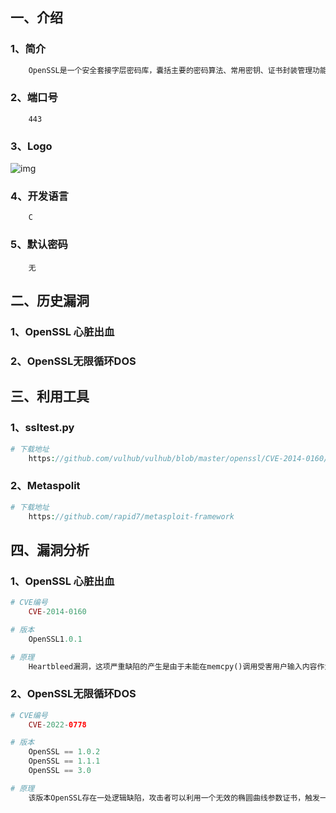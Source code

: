 ## 一、介绍

### 1、简介

```php
	OpenSSL是一个安全套接字层密码库，囊括主要的密码算法、常用密钥、证书封装管理功能及实现ssh协议。可以实现：密钥密钥证书管理、对称加密和非对称加密。
```

### 2、端口号

```
	443
```

### 3、Logo

![img](https://www.bing.com/th?id=ODL.ffd13d6033dc0744f4e60b27d11bcb05&w=100&h=100&c=12&pcl=faf9f7&o=6&dpr=1.25&pid=13.1)

### 4、开发语言

```
	C	
```

### 5、默认密码

```
	无
```



## 二、历史漏洞

### 1、OpenSSL 心脏出血

### 2、OpenSSL无限循环DOS



## 三、利用工具

### 1、ssltest.py

```php
# 下载地址
	https://github.com/vulhub/vulhub/blob/master/openssl/CVE-2014-0160/ssltest.py
```

### 2、Metaspolit

```php
# 下载地址
	https://github.com/rapid7/metasploit-framework
```





## 四、漏洞分析

### 1、OpenSSL 心脏出血

```php
# CVE编号
	CVE-2014-0160
```

```php
# 版本
	OpenSSL1.0.1
```

```php
# 原理
	Heartbleed漏洞，这项严重缺陷的产生是由于未能在memcpy()调用受害用户输入内容作为长度参数之前正确进行边界检查。攻击者可以追踪OpenSSL所分配的64KB缓存、将超出必要范围的字节信息复制到缓存当中再返回缓存内容，这样一来受害者的内存内容就会以每次64KB的速度进行泄露。
```

### 2、OpenSSL无限循环DOS

```php
# CVE编号
	CVE-2022-0778
```

```php
# 版本
	OpenSSL == 1.0.2
	OpenSSL == 1.1.1
	OpenSSL == 3.0
```

```php
# 原理
	该版本OpenSSL存在一处逻辑缺陷，攻击者可以利用一个无效的椭圆曲线参数证书，触发一个无限循环导致耗尽目标CPU。由于证书解析发生在验证证书签名之前，任何解析外部提供的证书的进程都可能受到拒绝服务的攻击。
```

